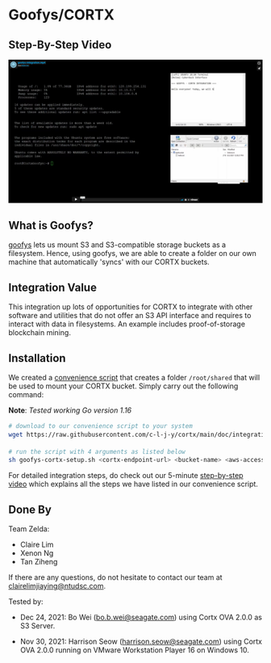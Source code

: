 # Goofys/CORTX

## Step-By-Step Video

[![Goofys/CORTX Integration Video](video-thumbnail.png)](https://vimeo.com/581988233)


## What is Goofys?

[goofys](https://github.com/kahing/goofys) lets us mount S3 and S3-compatible storage buckets as a filesystem. Hence, using goofys, we are able to create a folder on our own machine that automatically 'syncs' with our CORTX buckets.

## Integration Value

This integration up lots of opportunities for CORTX to integrate with other software and utilities that do not offer an S3 API interface and requires to interact with data in filesystems. An example includes proof-of-storage blockchain mining.

## Installation

We created a [convenience script](./goofys-cortx-setup.sh) that creates a folder `/root/shared` that will be used to mount your CORTX bucket. Simply carry out the following command:

**Note**: _Tested working Go version 1.16_

```sh
# download to our convenience script to your system
wget https://raw.githubusercontent.com/c-l-j-y/cortx/main/doc/integrations/goofys/goofys-cortx-setup.sh

# run the script with 4 arguments as listed below
sh goofys-cortx-setup.sh <cortx-endpoint-url> <bucket-name> <aws-access-key-id> <secret-access-key>
```

For detailed integration steps, do check out our 5-minute [step-by-step video]() which explains all the steps we have listed in our convenience script.

## Done By

Team Zelda:

- Claire Lim
- Xenon Ng
- Tan Ziheng

If there are any questions, do not hesitate to contact our team at clairelimjiaying@ntudsc.com.


Tested by:

- Dec 24, 2021: Bo Wei (bo.b.wei@seagate.com) using Cortx OVA 2.0.0 as S3 Server.

- Nov 30, 2021: Harrison Seow (harrison.seow@seagate.com) using Cortx OVA 2.0.0 running on VMware Workstation Player 16 on Windows 10.
